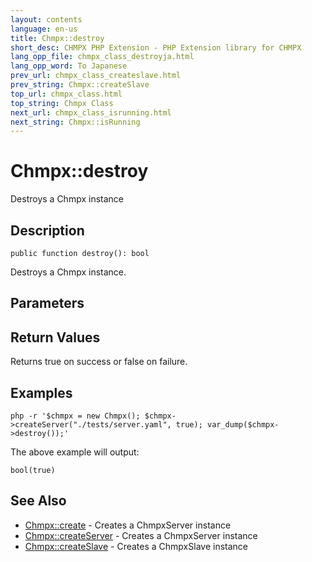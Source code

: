 ```yaml
---
layout: contents
language: en-us
title: Chmpx::destroy
short_desc: CHMPX PHP Extension - PHP Extension library for CHMPX
lang_opp_file: chmpx_class_destroyja.html
lang_opp_word: To Japanese
prev_url: chmpx_class_createslave.html
prev_string: Chmpx::createSlave
top_url: chmpx_class.html
top_string: Chmpx Class
next_url: chmpx_class_isrunning.html
next_string: Chmpx::isRunning
---
```


# Chmpx::destroy
Destroys a Chmpx instance

## Description

```
public function destroy(): bool
```

Destroys a Chmpx instance.

## Parameters

## Return Values
Returns true on success or false on failure. 

## Examples

```
php -r '$chmpx = new Chmpx(); $chmpx->createServer("./tests/server.yaml", true); var_dump($chmpx->destroy());'
```

The above example will output:

```
bool(true)
```

## See Also
- [Chmpx::create](chmpx_class_create.html) - Creates a ChmpxServer instance
- [Chmpx::createServer](chmpx_class_createserver.html) - Creates a ChmpxServer instance
- [Chmpx::createSlave](chmpx_class_createslave.html) - Creates a ChmpxSlave instance
